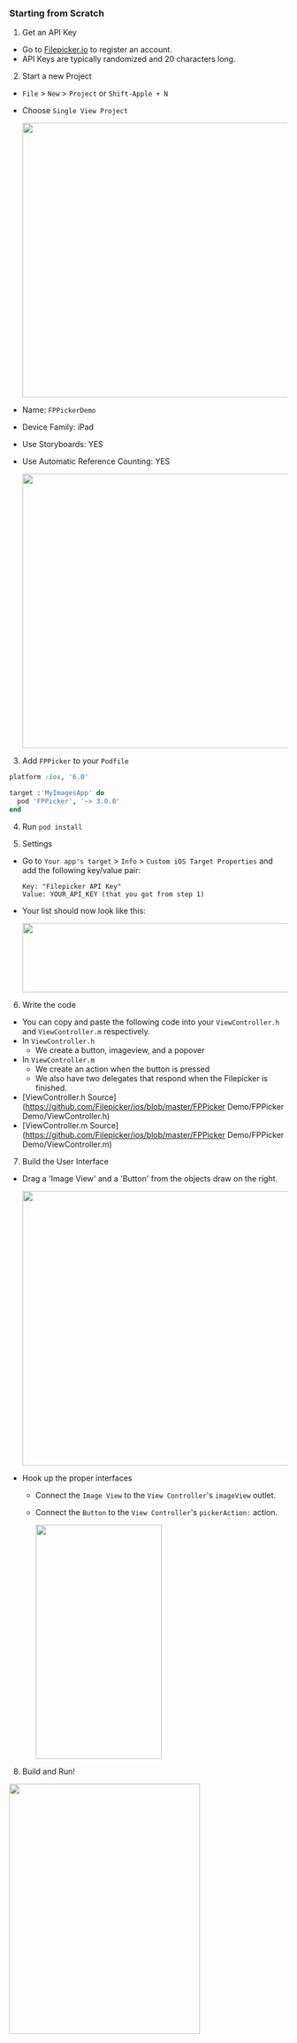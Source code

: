 ### Starting from Scratch

1. Get an API Key
  - Go to [Filepicker.io](www.filepicker.io) to register an account.
  - API Keys are typically randomized and 20 characters long.

2. Start a new Project
  - `File` > `New` > `Project` or `Shift-Apple + N`
  - Choose `Single View Project`

    <img src="https://github.com/Filepicker/ios/raw/cleanup-for-ios6/Docs/10.png" width="757" height="496">
  - Name: `FPPickerDemo`
  - Device Family: iPad
  - Use Storyboards: YES
  - Use Automatic Reference Counting: YES

    <img src="https://github.com/Filepicker/ios/raw/cleanup-for-ios6/Docs/20.png" width="757" height="496">
3. Add `FPPicker` to your `Podfile`
  ```ruby
  platform :ios, '6.0'

  target :'MyImagesApp' do
    pod 'FPPicker', '~> 3.0.0'
  end
  ```

4. Run `pod install`

5. Settings
  - Go to `Your app's target` > `Info` > `Custom iOS Target Properties` and add the following key/value pair:

    ```
    Key: "Filepicker API Key"
    Value: YOUR_API_KEY (that you got from step 1)
    ```
  - Your list should now look like this:

    <img src="https://github.com/Filepicker/ios/raw/cleanup-for-ios6/Docs/150.png" width="590" height="125">

6. Write the code
  - You can copy and paste the following code into your `ViewController.h` and `ViewController.m` respectively.
  - In `ViewController.h`
      - We create a button, imageview, and a popover
  - In `ViewController.m`
      - We create an action when the button is pressed
      - We also have two delegates that respond when the Filepicker is finished.
  - [ViewController.h Source](https://github.com/Filepicker/ios/blob/master/FPPicker Demo/FPPicker Demo/ViewController.h)
  - [ViewController.m Source](https://github.com/Filepicker/ios/blob/master/FPPicker Demo/FPPicker Demo/ViewController.m)

7. Build the User Interface
  - Drag a 'Image View' and a 'Button' from the objects draw on the right.

    <img src="https://github.com/Filepicker/ios/raw/cleanup-for-ios6/Docs/110.png" width="757" height="496">
  - Hook up the proper interfaces
      - Connect the `Image View` to the `View Controller`'s `imageView` outlet.
      - Connect the `Button` to the `View Controller`'s `pickerAction:` action.

        <img src="https://github.com/Filepicker/ios/raw/cleanup-for-ios6/Docs/140.png" width="228" height="423">

8. Build and Run!

  <img src="https://github.com/Filepicker/ios/raw/cleanup-for-ios6/Docs/160.png" width="345" height="452">

